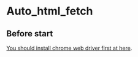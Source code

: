 # Auto_html_fetch
## Before start

[You should install chrome web driver first at here](https://chromedriver.chromium.org/downloads).
